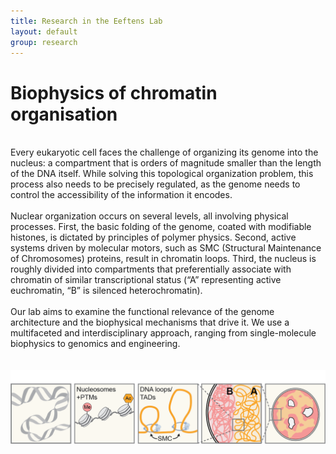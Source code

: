 ```yaml
---
title: Research in the Eeftens Lab
layout: default
group: research
---
```


<div class="row">

# Biophysics of chromatin organisation
<br>
Every eukaryotic cell faces the challenge of organizing its genome into the nucleus: a compartment that is orders of magnitude smaller than the length of the DNA itself. While solving this topological organization problem, this process also needs to be precisely regulated, as the genome needs to control the accessibility of the information it encodes.
<br>
  <br>
Nuclear organization occurs on several levels, all involving physical processes. First, the basic folding of the genome, coated with modifiable histones, is dictated by principles of polymer physics. Second, active systems driven by molecular motors, such as SMC (Structural Maintenance of Chromosomes) proteins, result in chromatin loops. Third, the nucleus is roughly divided into compartments that preferentially associate with chromatin of similar transcriptional status (“A” representing active euchromatin, “B” is silenced heterochromatin).
<br>
  <br>
Our lab aims to examine the functional relevance of the genome architecture and the biophysical mechanisms that drive it. We use a multifaceted and interdisciplinary approach, ranging from single-molecule biophysics to genomics and engineering.
</div>
<br>
<br>
<img src="/static/img/research/chromatin1.png" width="600">


<div class="row">
  









</div>

